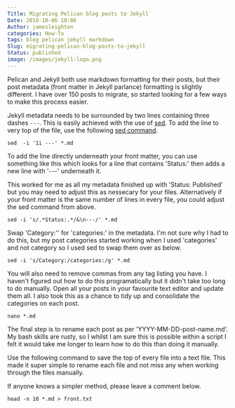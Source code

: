 ```yaml
---
Title: Migrating Pelican blog posts to Jekyll
Date: 2018-10-06 18:06
Author: jamesleighton
categories: How-To
tags: blog pelican jekyll markdown
Slug: migrating-pelican-blog-posts-to-jekyll
Status: published
image: /images/jekyll-logo.png
---
```

Pelican and Jekyll both use markdown formatting for their posts, but their post metadata (front matter in Jekyll parlance) formatting is slightly different. I have over 150 posts to migrate, so started looking for a few ways to make this process easier.

Jekyll metadata needs to be surrounded by two lines containing three dashes `---`. This is easily achieved with the use of [sed](https://www.cyberciti.biz/faq/how-to-use-sed-to-find-and-replace-text-in-files-in-linux-unix-shell/). To add the line to very top of the file, use the following [sed command](https://unix.stackexchange.com/a/269758).

```shell
sed  -i '1i ---' *.md
```

To add the line directly underneath your front matter, you can use something like this which looks for a line that contains 'Status:' then adds a new line with '---' underneath it.

This worked for me as all my metadata finished up with 'Status: Published' but you may need to adjust this as nessecary for your files. Alternatively if your front matter is the same number of lines in every file, you could adjust the sed command from above.

```shell
sed -i 's/.*Status:.*/&\n---/' *.md
```

Swap 'Category:'' for 'categories:' in the metadata. I'm not sure why I had to do this, but my post categories started working when I used 'categories' and not category so I used sed to swap them over as below.

```shell
sed -i 's/Category:/categories:/g' *.md
```

You will also need to remove commas from any tag listing you have. I haven't figured out how to do this programatically but it didn't take too long to do manually. Open all your posts in your favourite text editor and update them all. I also took this as a chance to tidy up and consolidate the categories on each post.

```shell
nano *.md
```

The final step is to rename each post as per 'YYYY-MM-DD-post-name.md'. My bash skills are rusty, so I whilst I am sure this is possible within a script I felt it would take me longer to learn how to do this than doing it manually.

Use the following command to save the top of every file into a text file. This made it super simple to rename each file and not miss any when working through the files manually.

If anyone knows a simpler method, please leave a comment below.

```shell
head -n 10 *.md > front.txt
```